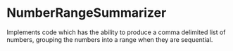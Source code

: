 # NumberRangeSummarizer
Implements code which has the ability to produce a comma delimited list of numbers, grouping the numbers into a range when they are sequential.
